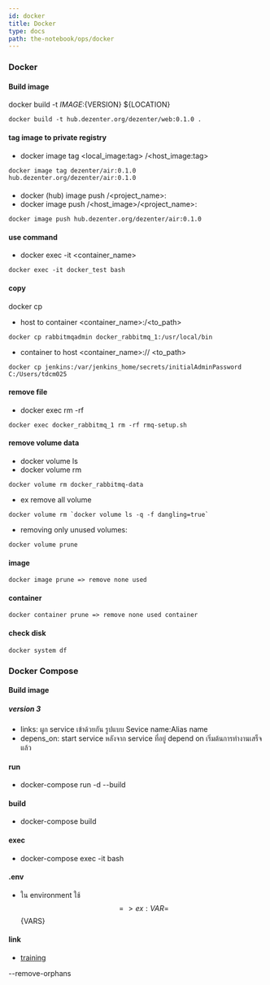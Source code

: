 ```yaml
---
id: docker
title: Docker
type: docs
path: the-notebook/ops/docker
---
```


### Docker

#### Build image
docker build -t ${IMAGE}:${VERSION} ${LOCATION}
```
docker build -t hub.dezenter.org/dezenter/web:0.1.0 .
```

#### tag image to private registry
- docker image tag <local_image:tag> <host>/<host_image:tag>
```
docker image tag dezenter/air:0.1.0 hub.dezenter.org/dezenter/air:0.1.0
```

####
- docker (hub) image push <username>/<project_name>:<tag>
- docker image push <host>/<host_image>/<project_name>:<tag>
```
docker image push hub.dezenter.org/dezenter/air:0.1.0
```
  

#### use command
- docker exec -it <container_name> <command>
```
docker exec -it docker_test bash
```

#### copy
docker cp
- host to container <file> <container_name>:/<to_path>
```
docker cp rabbitmqadmin docker_rabbitmq_1:/usr/local/bin
```
- container to host <container_name>:/<path>/<file> <to_path>
```
docker cp jenkins:/var/jenkins_home/secrets/initialAdminPassword C:/Users/tdcm025
```

#### remove file
- docker exec <container-name> rm -rf <file>
```
docker exec docker_rabbitmq_1 rm -rf rmq-setup.sh
```

#### remove volume data
- docker volume ls
- docker volume rm <name>
```
docker volume rm docker_rabbitmq-data
```
- ex remove all volume
```
docker volume rm `docker volume ls -q -f dangling=true`
```
- removing only unused volumes:
```
docker volume prune
```

#### image
```
docker image prune => remove none used
```

#### container
```
docker container prune => remove none used container
```

#### check disk
```
docker system df
```

### Docker Compose

#### Build image

##### version 3
- links:  ผูก service เข้าด้วยกัน รูปแบบ Sevice name:Alias name
- depens_on: start service หลังจาก service ที่อยู่ depend on เริ่มต้นการทำงานเสร็จแล้ว

#### run
- docker-compose run -d --build

#### build
- docker-compose build

#### exec
- docker-compose exec -it <name> bash

#### .env
- ใน environment ใช้ $$ => ex: VAR=$${VARS}

#### link
- [training](https://training.play-with-docker.com)

--remove-orphans
